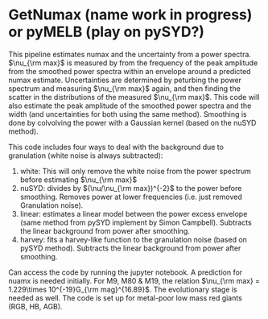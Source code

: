 # GetNumax (name work in progress) or pyMELB (play on pySYD?)

This pipeline estimates numax and the uncertainty from a power spectra. $\nu_{\rm max}$ is measured by from the frequency of the peak amplitude from the smoothed power spectra within an envelope around a predicted numax estimate. Uncertainties are determined by peturbing the power spectrum and measuring $\nu_{\rm max}$ again, and then finding the scatter in the distributions of the measured $\nu_{\rm max}$. This code will also estimate the peak amplitude of the smoothed power spectra and the width (and uncertainties for both using the same method). Smoothing is done by colvolving the power with a Gaussian kernel (based on the nuSYD method). 

This code includes four ways to deal with the background due to granulation (white noise is always subtracted):

1. white: This will only remove the white noise from the power spectrum before estimating $\nu_{\rm max}$
2. nuSYD: divides by $(\nu/\nu_{\rm max})^{-2}$ to the power before smoothing. Removes power at lower frequencies (i.e. just removed Granulation noise). 
3. linear: estimates a linear model between the power excess envelope (same method from pySYD implement by Simon Campbell). Subtracts the linear background from power after smoothing.
4. harvey: fits a harvey-like function to the granulation noise (based on pySYD method). Subtracts the linear background from power after smoothing.

Can access the code by running the jupyter notebook. A prediction for nuamx is needed initially. For M9, M80 & M19, the relation $\nu_{\rm max} = 1.229\times 10^{-19}G_{\rm mag}^{16.89}$. The evolutionary stage is needed as well. The code is set up for metal-poor low mass red giants (RGB, HB, AGB).
